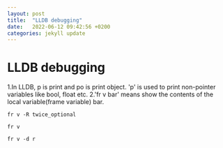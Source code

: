 ```yaml
---
layout: post
title:  "LLDB debugging"
date:   2022-06-12 09:42:56 +0200
categories: jekyll update
---
```

# LLDB debugging

1.In LLDB, p is print and po is print object. 'p' is used to print non-pointer variables like bool, float etc. 2.'fr v bar' means show the contents of the local variable(frame variable) bar.


```
fr v -R twice_optional
```

```
fr v 
```

```
fr v -d r
```
